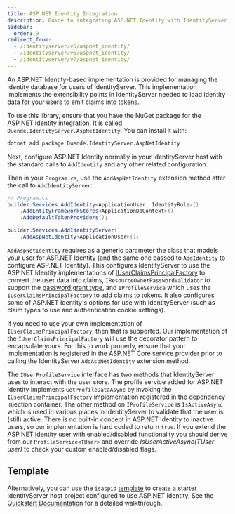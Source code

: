 ```yaml
---
title: ASP.NET Identity Integration
description: Guide to integrating ASP.NET Identity with IdentityServer for user management, including setup instructions and configuration options
sidebar:
  order: 9
redirect_from:
  - /identityserver/v5/aspnet_identity/
  - /identityserver/v6/aspnet_identity/
  - /identityserver/v7/aspnet_identity/
---
```



An ASP.NET Identity-based implementation is provided for managing the identity database for users of IdentityServer.
This implementation implements the extensibility points in IdentityServer needed to load identity data for your users to emit claims into tokens.

To use this library, ensure that you have the NuGet package for the ASP.NET Identity integration.
It is called `Duende.IdentityServer.AspNetIdentity`.
You can install it with:

```bash title=Terminal
dotnet add package Duende.IdentityServer.AspNetIdentity
```

Next, configure ASP.NET Identity normally in your IdentityServer host with the standard calls to `AddIdentity` and any other related configuration.

Then in your `Program.cs`, use the `AddAspNetIdentity` extension method after the call to `AddIdentityServer`:

```cs
// Program.cs
builder.Services.AddIdentity<ApplicationUser, IdentityRole>()
    .AddEntityFrameworkStores<ApplicationDbContext>()
    .AddDefaultTokenProviders();

builder.Services.AddIdentityServer()
    .AddAspNetIdentity<ApplicationUser>();
```

`AddAspNetIdentity` requires as a generic parameter the class that models your user for ASP.NET Identity (and the same one passed to `AddIdentity` to configure ASP.NET Identity).
This configures IdentityServer to use the ASP.NET Identity implementations of [IUserClaimsPrincipalFactory](https://docs.microsoft.com/en-us/dotnet/api/microsoft.aspnetcore.identity.iuserclaimsprincipalfactory-1) to convert the user data into claims, `IResourceOwnerPasswordValidator` to support the [password grant type](/identityserver/tokens/password-grant/), and `IProfileService` which uses the `IUserClaimsPrincipalFactory` to add [claims](/identityserver/fundamentals/claims) to tokens.
It also configures some of ASP.NET Identity's options for use with IdentityServer (such as claim types to use and authentication cookie settings).

If you need to use your own implementation of `IUserClaimsPrincipalFactory`, then that is supported. Our implementation of the `IUserClaimsPrincipalFactory` will use the decorator pattern to encapsulate yours. For this to work properly, ensure that your implementation is registered in the ASP.NET Core service provider prior to calling the IdentityServer `AddAspNetIdentity` extension method.

The `IUserProfileService` interface has two methods that IdentityServer uses to interact with the user store. The profile service added for ASP.NET Identity implements `GetProfileDataAsync` by invoking the `IUserClaimsPrincipalFactory` implementation registered in the dependency injection container. The other method on `IProfileService` is `IsActiveAsync` which is used in various places in IdentityServer to validate that the user is (still) active. There is no built-in concept in ASP.NET Identity to inactive users, so our implementation is hard coded to return `true`. If you extend the ASP.NET Identity user with enabled/disabled functionality you should derive from our `ProfileService<TUser>` and override *IsUserActiveAsync(TUser user)* to check your custom enabled/disabled flags.

## Template
Alternatively, you can use the `isaspid` [template](/identityserver/overview/packaging#templates) to create a starter IdentityServer host project configured to use ASP.NET Identity. See the [Quickstart Documentation](/identityserver/quickstarts/5-aspnetid/) for a detailed walkthrough.
